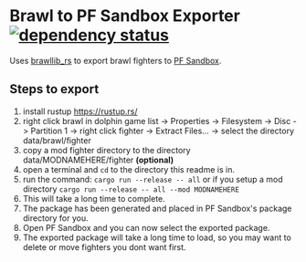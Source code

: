 # Brawl to PF Sandbox Exporter [![dependency status](https://deps.rs/repo/github/rukai/brawl_to_pf_sandbox/status.svg)](https://deps.rs/repo/github/rukai/brawl_to_pf_sandbox)

Uses [brawllib_rs](https://github.com/rukai/brawllib_rs) to export brawl fighters to [PF Sandbox](https://pfsandbox.net).

## Steps to export

1.  install rustup https://rustup.rs/
2.  right click brawl in dolphin game list -> Properties -> Filesystem -> Disc -> Partition 1 -> right click fighter -> Extract Files... -> select the directory data/brawl/fighter
3.  copy a mod fighter directory to the directory data/MODNAMEHERE/fighter **(optional)**
4.  open a terminal and `cd` to the directory this readme is in.
5.  run the command: `cargo run --release -- all`
    or if you setup a mod directory `cargo run --release -- all --mod MODNAMEHERE`
6.  This will take a long time to complete.
7.  The package has been generated and placed in PF Sandbox's package directory for you.
8.  Open PF Sandbox and you can now select the exported package.
9.  The exported package will take a long time to load, so you may want to delete or move fighters you dont want first.
